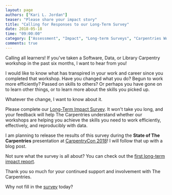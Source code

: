 ```yaml
---
layout: page
authors: ["Kari L. Jordan"]
teaser: "Please share your impact story"
title: "Calling for Responses to our Long-Term Survey"
date: 2018-05-18
time: "09:00:00"
category: ["Assessment", "Impact", "Long-term Surveys", "Carpentries Workshops"]
comments: true
---
```


Calling all learners! If you've taken a Software, Data, or Library Carpentry workshop in the past six months, I want to hear from you!

I would like to know what has transpired in your work and career since you completed that workshop. Have you changed what you do? 
Begun to work more efficiently? Passed on skills to others? Or perhaps you have gone on to learn other things, or to learn more about the skills
you picked up.

Whatever the change, I want to know about it. 

Please complete our [Long-Term Impact Survey](https://www.surveymonkey.com/r/carpentrieslongtermassessment). 
It won't take you long, and your feedback will help The Carpentries 
understand whether our workshops are helping you achieve the skills you need to work efficiently, effectively, and 
reproducibly with data.

I am planning to release the results of this survey during 
the **State of The Carpentries** presentation at [CarpentryCon 2018](http://www.carpentrycon.org/)! I will follow that up with a blog post.

Not sure what the survey is all about? 
You can check out the [first long-term impact report](http://www.datacarpentry.org/blog/long-term-survey-results/).

Thank you so much for your continued support and involvement with The Carpentries.

Why not fill in the [survey](https://www.surveymonkey.com/r/carpentrieslongtermassessment) today?
